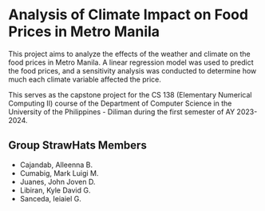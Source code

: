 # Analysis of Climate Impact on Food Prices in Metro Manila

This project aims to analyze the effects of the weather and climate on the food prices in Metro Manila. A linear regression model was used to predict the food prices, and a sensitivity analysis was conducted to determine how much each climate variable affected the price.

This serves as the capstone project for the CS 138 (Elementary Numerical Computing II) course of the Department of Computer Science in the University of the Philippines - Diliman during the first semester of AY 2023-2024.

## Group StrawHats Members
- Cajandab, Alleenna B.
- Cumabig, Mark Luigi M.
- Juanes, John Joven D.
- Libiran, Kyle David G.
- Sanceda, Ieiaiel G.
